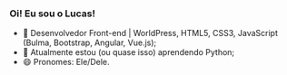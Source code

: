 ### Oi! Eu sou o Lucas! 

- 🔭 Desenvolvedor Front-end | WorldPress, HTML5, CSS3, JavaScript (Bulma, Bootstrap, Angular, Vue.js); 
- 🌱 Atualmente estou (ou quase isso) aprendendo Python; 
- 😄 Pronomes: Ele/Dele.  


